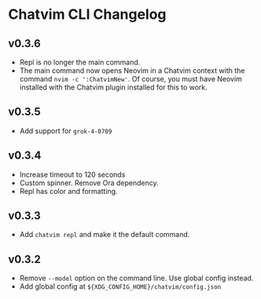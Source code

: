 # Chatvim CLI Changelog

## v0.3.6

- Repl is no longer the main command.
- The main command now opens Neovim in a Chatvim context with the command
  `nvim -c ':ChatvimNew'`. Of course, you must have Neovim installed with the
  Chatvim plugin installed for this to work.

## v0.3.5

- Add support for `grok-4-0709`

## v0.3.4

- Increase timeout to 120 seconds
- Custom spinner. Remove Ora dependency.
- Repl has color and formatting.

## v0.3.3

- Add `chatvim repl` and make it the default command.

## v0.3.2

- Remove `--model` option on the command line. Use global config instead.
- Add global config at `${XDG_CONFIG_HOME}/chatvim/config.json`
